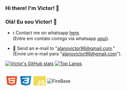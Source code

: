 ### Hi there! I'm Victor! 👋
### Olá! Eu sou Victor! 👋


- 📞   Contact me on whatsapp <a target="_blank" href="https://api.whatsapp.com/send?phone=5551995383998&text=Ol%C3%A1%20Victor!%20Vim%20atrav%C3%A9s%20do%20seu%20github.%0A(Hello%20Victor!%20I%20came%20through%20your%20github.">here</a>.<br>
      (Entre em contato comigo via whatsapp <a href="https://api.whatsapp.com/send?phone=5551995383998&text=Ol%C3%A1%20Victor!%20Vim%20atrav%C3%A9s%20do%20seu%20github.%0A(Hello%20Victor!%20I%20came%20through%20your%20github.)">aqui</a>).

- 📨  Send an e-mail to "alanovictor96@gmail.com." <br>
  (Envie um e-mail para "alanovictor96@gmail.com").

[![Victor's GitHub stats](https://github-readme-stats-sigma-five.vercel.app/api?username=alanovictor&show_icons=true&theme=transparent&hide_border=true&title_color=60de86&icon_color=60be86&line_height=27)](https://github.com/alanovictor) 
[![Top Langs](https://github-readme-stats-sigma-five.vercel.app/api/top-langs/?username=alanovictor&langs_count=5&theme=transparent&hide_border=true&title_color=60be86)](https://github.com/alanovictor)

<div style="display: inline_block"><br>
  <img align="center" alt="HTML" height="30" width="40" src="https://raw.githubusercontent.com/devicons/devicon/master/icons/html5/html5-original.svg">
  <img align="center" alt="CSS" height="30" width="40" src="https://raw.githubusercontent.com/devicons/devicon/master/icons/css3/css3-original.svg">
  <img align="center" alt="JavaScript" height="30" width="40" src="https://raw.githubusercontent.com/devicons/devicon/master/icons/javascript/javascript-plain.svg">
  <img align="center" alt="FireBase" height="30" width="40" src="https://cdn.jsdelivr.net/gh/devicons/devicon/icons/firebase/firebase-plain-wordmark.svg" />
</div>

